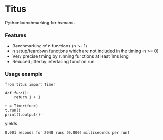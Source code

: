 # Titus

Python benchmarking for humans.

### Features

* Benchmarking of n functions (n >= 1)
* n setup/teardown functions which are not included in the timing (n >= 0)
* Very precise timing by running functions at least 1ms long
* Reduced jitter by interlacing function run

### Usage example

    from titus import Timer
    
    def func():
        return 1 + 1
    
    t = Timer(func)
    t.run()
    print(t.output())

yields

    0.001 seconds for 2048 runs (0.0005 milliseconds per run)

